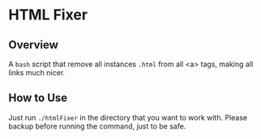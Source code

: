 # HTML Fixer

## Overview
A `bash` script that remove all instances `.html` from all &lt;a&gt; tags, making all links much nicer.

## How to Use
Just run `./htmlFixer` in the directory that you want to work with. Please backup before running the command, just to be safe.
